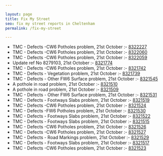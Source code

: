 ```yaml
---

layout: page
title: Fix My Street
seo: fix my street reports in Cheltenham
permalink: /fix-my-street

---
```


<!-- fix_marker starts -->

- TMC - Defects -CW6 Potholes  problem, 21st October :- [8322227](https://www.fixmystreet.com/report/8322227)
- TMC - Defects -CW6 Potholes  problem, 21st October :- [8322060](https://www.fixmystreet.com/report/8322060)
- TMC - Defects -CW6 Potholes  problem, 21st October :- [8322059](https://www.fixmystreet.com/report/8322059)
- Update ref No 8279103, 21st October :- [8321774](https://www.fixmystreet.com/report/8321774)
- TMC - Defects -CW6 Potholes  problem, 21st October :- [8321742](https://www.fixmystreet.com/report/8321742)
- TMC - Defects - Vegetation problem, 21st October :- [8321739](https://www.fixmystreet.com/report/8321739)
- TMC - Defects - Other FW6  Surface problem, 21st October :- [8321545](https://www.fixmystreet.com/report/8321545)
- A pothole in road problem, 21st October :- [8321510](https://www.fixmystreet.com/report/8321510)
- A pothole in road problem, 21st October :- [8321509](https://www.fixmystreet.com/report/8321509)
- TMC - Defects - Other FW6  Surface problem, 21st October :- [8321531](https://www.fixmystreet.com/report/8321531)
- TMC - Defects - Footways Slabs problem, 21st October :- [8321519](https://www.fixmystreet.com/report/8321519)
- TMC - Defects -CW6 Potholes  problem, 21st October :- [8321524](https://www.fixmystreet.com/report/8321524)
- TMC - Defects -FW6 Potholes problem, 21st October :- [8321530](https://www.fixmystreet.com/report/8321530)
- TMC - Defects - Footways Slabs problem, 21st October :- [8321522](https://www.fixmystreet.com/report/8321522)
- TMC - Defects - Footways Slabs problem, 21st October :- [8321515](https://www.fixmystreet.com/report/8321515)
- TMC - Defects -CW6 Potholes  problem, 21st October :- [8321526](https://www.fixmystreet.com/report/8321526)
- TMC - Defects -CW6 Potholes  problem, 21st October :- [8321527](https://www.fixmystreet.com/report/8321527)
- TMC - Defects - Road Markings problem, 21st October :- [8321529](https://www.fixmystreet.com/report/8321529)
- TMC - Defects - Footways Slabs problem, 21st October :- [8321517](https://www.fixmystreet.com/report/8321517)
- TMC - Defects -CW6 Potholes  problem, 21st October :- [8321523](https://www.fixmystreet.com/report/8321523)

<!-- fix_marker ends -->